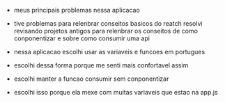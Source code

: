 * meus principais problemas nessa aplicacao 
- tive problemas para relenbrar conseitos basicos do reatch
resolvi revisando projetos antigos para relenbrar os conseitos de como conponentizar e sobre como consumir uma api

* nessa aplicacao escolhi usar as variaveis e funcoes em portugues 
- escolhi dessa forma porque me senti mais confortavel assim 

* escolhi manter a funcao consumir sem conponentizar
- escolhi isso porque ela mexe com muitas variaveis que estao na app.js 